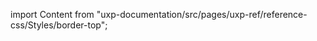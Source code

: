 
import Content from "uxp-documentation/src/pages/uxp-ref/reference-css/Styles/border-top";

<Content query="product=photoshop"/>
